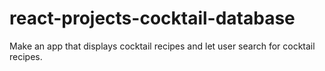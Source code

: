# react-projects-cocktail-database
Make an app that displays cocktail recipes and let user search for cocktail recipes. 
